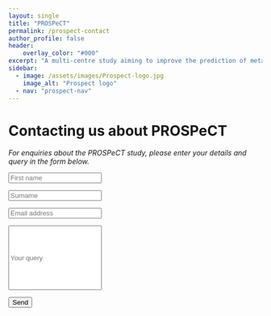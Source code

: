 ```yaml
---
layout: single
title: "PROSPeCT"
permalink: /prospect-contact
author_profile: false
header:
    overlay_color: "#000"
excerpt: "A multi-centre study aiming to improve the prediction of metastatic disease in primary colorectal cancer"
sidebar:
  - image: /assets/images/Prospect-logo.jpg
    image_alt: "Prospect logo"
  - nav: "prospect-nav"
---
```


# Contacting us about PROSPeCT

*For enquiries about the PROSPeCT study, please enter your details and query in the form below.*

<form action="https://smartforms.dev/submit/6220bbf77a195017922de9f8" method="POST">

  <input type="text" id="fname" name="fname" placeholder="First name" required><br>

  <input type="text" id="sname" name="sname" placeholder="Surname" required><br>

  <input type="email" id="email" name="email" placeholder="Email address" required><br>

  <input type="text" id="query" name="query" placeholder="Your query" style="height: 128" required><br>

  <button type="submit">Send</button>
</form>
